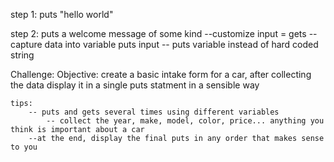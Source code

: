 step 1:
    puts "hello world"

step 2:
    puts a welcome message of some kind --customize
    input = gets -- capture data into variable
    puts input -- puts variable instead of hard coded string

Challenge: 
    Objective: create a basic intake form for a car, after collecting the data display it in a single puts statment in a sensible way

    tips:
        -- puts and gets several times using different variables 
            -- collect the year, make, model, color, price... anything you think is important about a car
        --at the end, display the final puts in any order that makes sense to you
